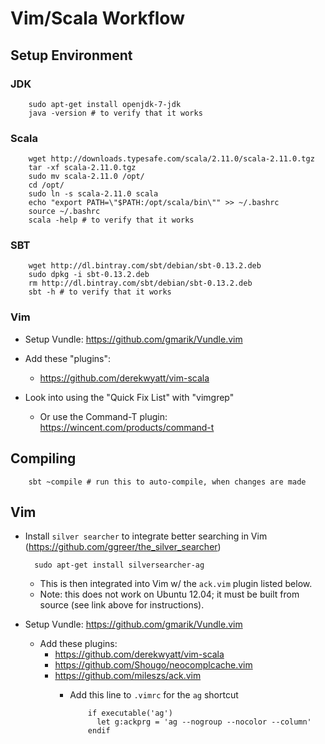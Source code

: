 # Vim/Scala Workflow

## Setup Environment
### JDK

        sudo apt-get install openjdk-7-jdk
        java -version # to verify that it works
### Scala

        wget http://downloads.typesafe.com/scala/2.11.0/scala-2.11.0.tgz
        tar -xf scala-2.11.0.tgz
        sudo mv scala-2.11.0 /opt/
        cd /opt/
        sudo ln -s scala-2.11.0 scala
        echo "export PATH=\"$PATH:/opt/scala/bin\"" >> ~/.bashrc
        source ~/.bashrc
        scala -help # to verify that it works
### SBT

        wget http://dl.bintray.com/sbt/debian/sbt-0.13.2.deb
        sudo dpkg -i sbt-0.13.2.deb
        rm http://dl.bintray.com/sbt/debian/sbt-0.13.2.deb
        sbt -h # to verify that it works

### Vim
- Setup Vundle:  https://github.com/gmarik/Vundle.vim
- Add these "plugins":
  - https://github.com/derekwyatt/vim-scala

- Look into using the "Quick Fix List" with "vimgrep"
  - Or use the Command-T plugin:  https://wincent.com/products/command-t

## Compiling

        sbt ~compile # run this to auto-compile, when changes are made

## Vim
- Install `silver searcher` to integrate better searching in Vim (https://github.com/ggreer/the_silver_searcher)

        sudo apt-get install silversearcher-ag
  - This is then integrated into Vim w/ the `ack.vim` plugin listed below.
  - Note: this does not work on Ubuntu 12.04; it must be built from source (see link above for instructions).
- Setup Vundle:  https://github.com/gmarik/Vundle.vim
  - Add these plugins:
    - https://github.com/derekwyatt/vim-scala
    - https://github.com/Shougo/neocomplcache.vim
    - https://github.com/mileszs/ack.vim
      - Add this line to `.vimrc` for the `ag` shortcut

                if executable('ag')
                  let g:ackprg = 'ag --nogroup --nocolor --column'
                endif
